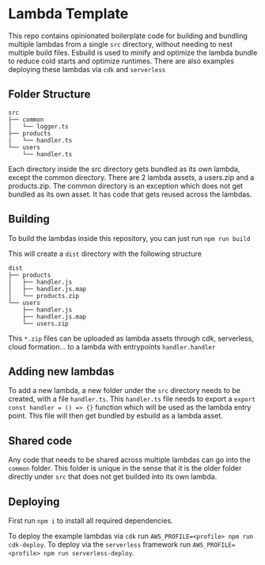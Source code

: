 # Lambda Template

This repo contains opinionated boilerplate code for building and bundling multiple lambdas from
a single `src` directory, without needing to nest multiple build files. Esbuild is used to
minify and optimize the lambda bundle to reduce cold starts and optimize runtimes. There are also examples deploying
these lambdas via `cdk` and `serverless`

## Folder Structure

```text
src
├── common
│   └── logger.ts
├── products
|   └── handler.ts
└── users
    └── handler.ts
```

Each directory inside the src directory gets bundled as its own lambda, except the common directory. There are 2 lambda assets, 
a users.zip and a products.zip. The common directory is an exception which does not get bundled as its own asset. It has 
code that gets reused across the lambdas.

## Building

To build the lambdas inside this repository, you can just run
`npm run build`

This will create a `dist` directory with the following structure
```text
dist
├── products
│   ├── handler.js
│   ├── handler.js.map
│   └── products.zip
└── users
    ├── handler.js
    ├── handler.js.map
    └── users.zip
```

This `*.zip` files can be uploaded as lambda assets through cdk, serverless, cloud formation... to a
lambda with entrypoints `handler.handler`

## Adding new lambdas

To add a new lambda, a new folder under the `src` directory needs to be created, with a file `handler.ts`. This `handler.ts`
file needs to export a `export const handler = () => {}` function which will be used as the lambda entry point. This file will
then get bundled by esbuild as a lambda asset.

## Shared code

Any code that needs to be shared across multiple lambdas can go into the `common` folder. This folder is
unique in the sense that it is the older folder directly under `src` that does not get builded
into its own lambda.

## Deploying

First run `npm i` to install all required dependencies.

To deploy the example lambdas via `cdk` run `AWS_PROFILE=<profile> npm run cdk-deploy`.
To deploy via the `serverless` framework run `AWS_PROFILE=<profile> npm run serverless-deploy`.
